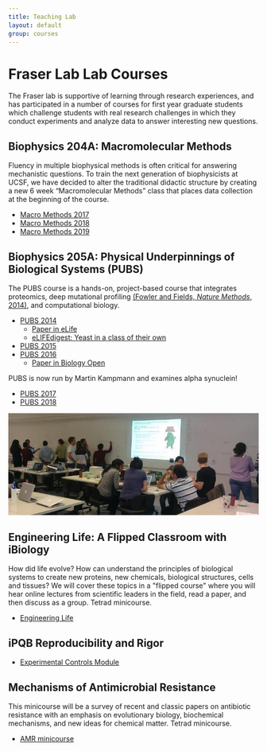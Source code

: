```yaml
---
title: Teaching Lab
layout: default
group: courses
---
```


# Fraser Lab Lab Courses

The Fraser lab is supportive of learning through research experiences, and has participated in a number of courses for first year graduate students which challenge students with real research challenges in which they conduct experiments and analyze data to answer interesting new questions.

## Biophysics 204A: Macromolecular Methods


Fluency in multiple biophysical methods is often critical for answering mechanistic questions. To train the next generation of biophysicists at UCSF, we have decided to alter the traditional didactic structure by creating a new 6 week “Macromolecular Methods” class that places data collection at the beginning of the course.

- [Macro Methods 2017](/methods_2017)
- [Macro Methods 2018](/methods_2018)
- [Macro Methods 2019](/methods)

## Biophysics 205A: Physical Underpinnings of Biological Systems (PUBS)

The PUBS course is a hands-on, project-based course that integrates proteomics, deep mutational profiling [(Fowler and Fields, _Nature Methods_, 2014)](http://www.ncbi.nlm.nih.gov/pubmed/25075907), and computational biology.

- [PUBS 2014](/pubs_2014/)
  - [Paper in eLife](https://elifesciences.org/content/5/e15802)
  - [eLIFEdigest: Yeast in a class of their own](https://medium.com/lifes-building-blocks/yeast-in-a-class-of-their-own-4dabb27653eb#.tcf71ly8z)
- [PUBS 2015](/pubs_2015/)
- [PUBS 2016](http://kampmannlab.ucsf.edu/pubs-2016)
  - [Paper in Biology Open](http://bio.biologists.org/content/7/7/bio036103.long)

PUBS is now run by Martin Kampmann and examines alpha synuclein!
- [PUBS 2017](https://kampmannlab.ucsf.edu/pubs-2017)
- [PUBS 2018](https://kampmannlab.ucsf.edu/pubs-2018)

<img class="img-fluid mx-auto d-block" src="/static/img/pub/pubs_2015.jpg" alt="PUBS Students in the teaching lab">

##  Engineering Life:  A Flipped Classroom with iBiology

How did life evolve?  How can understand the principles of biological systems to create new proteins, new chemicals, biological structures, cells and tissues?  We will cover these topics in a "flipped course" where you will hear online lectures from scientific leaders in the field, read a paper, and then discuss as a group.  Tetrad minicourse.

- [Engineering Life](/flipped)

## iPQB Reproducibility and Rigor

- [Experimental Controls Module](/rigor)

##  Mechanisms of Antimicrobial Resistance

This minicourse will be a survey of recent and classic papers on antibiotic resistance with an emphasis on evolutionary biology, biochemical mechanisms, and new ideas for chemical matter.  Tetrad minicourse.

- [AMR minicourse](/amrmini)
